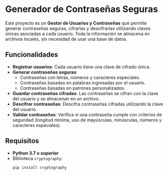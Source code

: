 # Generador de Contraseñas Seguras

Este proyecto es un **Gestor de Usuarios y Contraseñas** que permite generar contraseñas seguras, cifrarlas y descifrarlas utilizando claves únicas asociadas a cada usuario. Toda la información se almacena en archivos locales, sin necesidad de usar una base de datos.

## Funcionalidades

- **Registrar usuarios**: Cada usuario tiene una clave de cifrado única.
- **Generar contraseñas seguras**:
  - Contraseñas con letras, números y caracteres especiales.
  - Contraseñas basadas en palabras ingresadas por el usuario.
  - Contraseñas basadas en patrones personalizados.
- **Guardar contraseñas cifradas**: Las contraseñas se cifran con la clave del usuario y se almacenan en un archivo.
- **Descifrar contraseñas**: Descifra contraseñas cifradas utilizando la clave del usuario.
- **Validar contraseñas**: Verifica si una contraseña cumple con criterios de seguridad (longitud mínima, uso de mayúsculas, minúsculas, números y caracteres especiales).

## Requisitos

- **Python 3.7 o superior**
- Biblioteca `cryptography`:
  ```bash
  pip install cryptography
